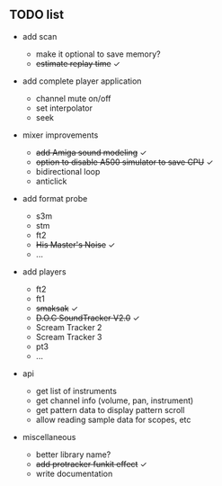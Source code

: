 TODO list
---------

- add scan
  - make it optional to save memory?
  - ~~estimate replay time~~ ✓

- add complete player application
  - channel mute on/off
  - set interpolator
  - seek

- mixer improvements
  - ~~add Amiga sound modeling~~ ✓
  - ~~option to disable A500 simulator to save CPU~~ ✓
  - bidirectional loop
  - anticlick

- add format probe
  - s3m
  - stm
  - ft2
  - ~~His Master's Noise~~ ✓
  - ...

- add players
  - ft2
  - ft1
  - ~~smaksak~~ ✓
  - ~~D.O.C SoundTracker V2.0~~ ✓
  - Scream Tracker 2
  - Scream Tracker 3
  - pt3
  - ...

- api
  - get list of instruments
  - get channel info (volume, pan, instrument)
  - get pattern data to display pattern scroll
  - allow reading sample data for scopes, etc

- miscellaneous
  - better library name?
  - ~~add protracker funkit effect~~ ✓
  - write documentation
